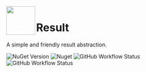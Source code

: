 <img align="left" width="75" height="75" src="https://user-images.githubusercontent.com/70466418/110108185-89896400-7db4-11eb-9a87-09858bda81ba.png">

# Result
A simple and friendly result abstraction.

![NuGet Version](https://img.shields.io/nuget/vpre/Rolfin.Result?label=version&logo=nuget&style=for-the-badge)
![Nuget](https://img.shields.io/nuget/dt/Rolfin.Result?style=for-the-badge)
![GitHub Workflow Status](https://img.shields.io/github/workflow/status/t-rolfin/Result/Rolfin.Result%20-%20CI?logo=github&style=for-the-badge)
![GitHub Workflow Status](https://img.shields.io/github/workflow/status/t-rolfin/result/Rolfin.Result%20-%20Release?label=DEPLOY&logo=nuget&style=for-the-badge)
